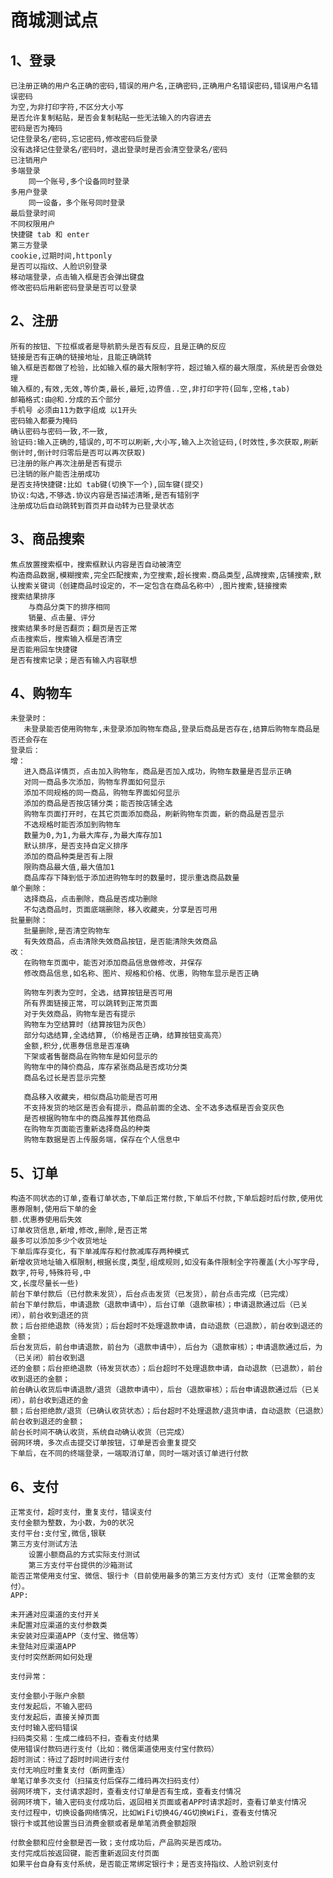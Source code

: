 # 商城测试点

## 1、登录

	已注册正确的用户名正确的密码,错误的用户名,正确密码,正确用户名错误密码,错误用户名错误密码
	为空,为非打印字符,不区分大小写
	是否允许复制粘贴，是否会复制粘贴一些无法输入的内容进去
	密码是否为掩码
	记住登录名/密码,忘记密码,修改密码后登录
	没有选择记住登录名/密码时，退出登录时是否会清空登录名/密码
	已注销用户
	多端登录
		同一个账号,多个设备同时登录
	多用户登录
		同一设备，多个账号同时登录
	最后登录时间
	不同权限用户
	快捷键 tab 和 enter 
	第三方登录
	cookie,过期时间,httponly
	是否可以指纹、人脸识别登录
	移动端登录，点击输入框是否会弹出键盘
	修改密码后用新密码登录是否可以登录
## 2、注册

	所有的按钮、下拉框或者是导航箭头是否有反应，且是正确的反应
	链接是否有正确的链接地址，且能正确跳转
	输入框是否都做了检验，比如输入框的最大限制字符，超过输入框的最大限度，系统是否会做处理
	输入框的,有效,无效,等价类,最长,最短,边界值..空,非打印字符(回车,空格,tab)
	邮箱格式:由@和.分成的五个部分
	手机号 必须由11为数字组成 以1开头
	密码输入都要为掩码
	确认密码与密码一致,不一致,
	验证码:输入正确的,错误的,可不可以刷新,大小写,输入上次验证码,(时效性,多次获取,刷新倒计时,倒计时归零后是否可以再次获取)
	已注册的账户再次注册是否有提示
	已注销的账户能否注册成功
	是否支持快捷键:比如 tab键(切换下一个),回车键(提交)
	协议:勾选,不够选.协议内容是否描述清晰,是否有错别字
	注册成功后自动跳转到首页并自动转为已登录状态
## 3、商品搜索

	焦点放置搜索框中，搜索框默认内容是否自动被清空
	构造商品数据,模糊搜索,完全匹配搜索,为空搜索,超长搜索.商品类型,品牌搜索,店铺搜索,默认搜索关键词（创建商品时设定的，不一定包含在商品名称中）,图片搜索,链接搜索
	搜索结果排序
		与商品分类下的排序相同
		销量、点击量、评分
	搜索结果多时是否翻页；翻页是否正常
	点击搜索后，搜索输入框是否清空
	是否能用回车快捷键
	是否有搜索记录；是否有输入内容联想
## 4、购物车

```
未登录时：
​	未登录能否使用购物车,未登录添加购物车商品,登录后商品是否存在,结算后购物车商品是否还会存在
登录后：
增：
​	进入商品详情页，点击加入购物车，商品是否加入成功，购物车数量是否显示正确
​	对同一商品多次添加，购物车界面如何显示
​	添加不同规格的同一商品，购物车界面如何显示
​	添加的商品是否按店铺分类；能否按店铺全选
​	购物车页面打开时，在其它页面添加商品，刷新购物车页面，新的商品是否显示
​	不选规格时能否添加到购物车
​	数量为0,为1,为最大库存,为最大库存加1
​	默认排序，是否支持自定义排序
​	添加的商品种类是否有上限
​	限购商品最大值,最大值加1
​	商品库存下降到低于添加进购物车时的数量时，提示重选商品数量
单个删除：
​	选择商品，点击删除，商品是否成功删除
​	不勾选商品时，页面底端删除，移入收藏夹，分享是否可用
批量删除：
​	批量删除,是否清空购物车
​	有失效商品，点击清除失效商品按钮，是否能清除失效商品
改：
​	在购物车页面中，能否对添加商品信息做修改，并保存
​	修改商品信息,如名称、图片、规格和价格、优惠，购物车显示是否正确
​	
​	购物车列表为空时，全选，结算按钮是否可用
​	所有界面链接正常，可以跳转到正常页面
​	对于失效商品，购物车是否有提示
​	购物车为空结算时（结算按钮为灰色）
​	部分勾选结算,全选结算,（价格是否正确，结算按钮变高亮）
​	金额,积分,优惠券信息是否准确
​	下架或者售罄商品在购物车是如何显示的
​	购物车中的降价商品，库存紧张商品是否成功分类
​	商品名过长是否显示完整
​	
​	商品移入收藏夹，相似商品功能是否可用
​	不支持发货的地区是否会有提示，商品前面的全选、全不选多选框是否会变灰色
​	是否根据购物车中的商品推荐其他商品
​	在购物车页面能否重新选择商品的种类
​	购物车数据是否上传服务端，保存在个人信息中
```

## 5、订单

	构造不同状态的订单,查看订单状态,下单后正常付款,下单后不付款,下单后超时后付款,使用优惠券限制,使用后下单的金
	额.优惠券使用后失效
	订单收货信息,新增,修改,删除,是否正常
	最多可以添加多少个收货地址
	下单后库存变化，有下单减库存和付款减库存两种模式
	新增收货地址输入框限制,根据长度,类型,组成规则,如没有条件限制全字符覆盖(大小写字母,数字,符号,特殊符号,中
	文,长度尽量长一些)
	前台下单付款后（已付款未发货），后台点击发货（已发货），前台点击完成（已完成）
	前台下单付款后，申请退款（退款申请中），后台订单（退款审核）；申请退款通过后（已关闭），前台收到退还的货
	款；后台拒绝退款（待发货）；后台超时不处理退款申请，自动退款（已退款），前台收到退还的金额；
	后台发货后，前台申请退款，前台为（退款申请中），后台为（退款审核）；申请退款通过后，为（已关闭）前台收到退
	还的金额；后台拒绝退款（待发货状态）；后台超时不处理退款申请，自动退款（已退款），前台收到退还的金额；
	前台确认收货后申请退款/退货（退款申请中），后台（退款审核）；后台申请退款通过后（已关闭），前台收到退还的金
	额；后台拒绝款/退货（已确认收货状态）；后台超时不处理退款/退货申请，自动退款（已退款）前台收到退还的金额；
	前台长时间不确认收货，系统自动确认收货（已完成）
	弱网环境，多次点击提交订单按钮，订单是否会重复提交
	下单后，在不同的终端登录，一端取消订单，同时一端对该订单进行付款

## 6、支付

```
正常支付，超时支付，重复支付，错误支付
支付金额为整数，为小数，为0的状况
支付平台:支付宝,微信,银联
第三方支付测试方法
	设置小额商品的方式实际支付测试
	第三方支付平台提供的沙箱测试
能否正常使用支付宝、微信、银行卡（目前使用最多的第三方支付方式）支付（正常金额的支付）。
APP:

未开通对应渠道的支付开关
未配置对应渠道的支付参数类
未安装对应渠道APP（支付宝、微信等）
未登陆对应渠道APP
支付时突然断网如何处理

支付异常：

支付金额小于账户余额
支付发起后，不输入密码
支付发起后，直接关掉页面
支付时输入密码错误
扫码类交易：生成二维码不扫，查看支付结果
使用错误付款码进行支付（比如：微信渠道使用支付宝付款码）
超时测试：待过了超时时间进行支付
支付无响应时重复支付（断网重连）
单笔订单多次支付（扫描支付后保存二维码再次扫码支付）
弱网环境下，支付请求超时，查看支付订单是否有生成，查看支付情况
弱网环境下，输入密码支付成功后，返回相关页面或者APP时请求超时，查看订单支付情况
支付过程中，切换设备网络情况，比如WiFi切换4G/4G切换WiFi，查看支付情况
银行卡或其他设置当日消费金额或者是单笔消费金额超限

付款金额和应付金额是否一致；支付成功后，产品购买是否成功。
支付完成后按返回键，能否重新返回支付页面
如果平台自身有支付系统，是否能正常绑定银行卡；是否支持指纹、人脸识别支付
```

